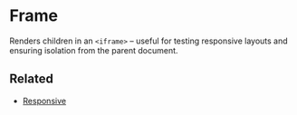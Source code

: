 # Frame

Renders children in an `<iframe>` – useful for testing responsive layouts and ensuring isolation from the parent document.

## Related

- [Responsive](./Responsive.md)
